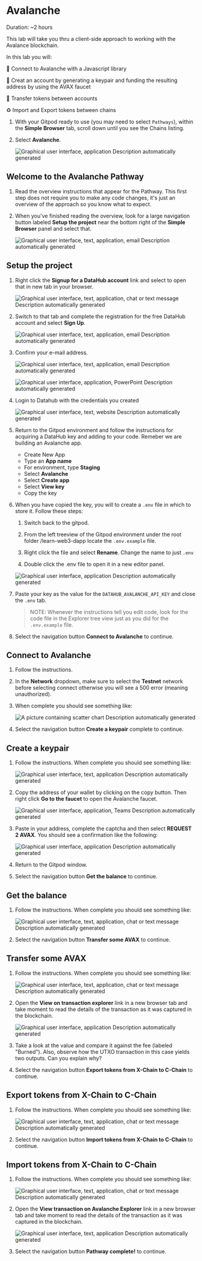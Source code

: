 # Avalanche

Duration: ~2 hours

This lab will take you thru a client-side approach to working with the Avalance blockchain.

In this lab you will:

🔌 Connect to Avalanche with a Javascript library

🏦 Creat an account by generating a keypair and funding the resulting address by using the AVAX faucet

💸 Transfer tokens between accounts

♻️ Import and Export tokens between chains

1. With your Gitpod ready to use (you may need to select `Pathways`), within the **Simple Browser** tab, scroll down until you see the Chains listing.

2. Select **Avalanche**.

    ![Graphical user interface, application Description automatically generated](./images/media/image9.png)

## Welcome to the Avalanche Pathway

1. Read the overview instructions that appear for the Pathway. This first step does not require you to make any code changes, it's just an overview of the approach so you know what to expect.

2. When you've finished reading the overview, look for a large navigation button labeled **Setup the project** near the bottom right of the **Simple Browser** panel and select that.

    ![Graphical user interface, text, application, email Description automatically generated](./images/media/image31.png)

## Setup the project

1. Right click the **Signup for a DataHub account** link and select to open that in new tab in your browser.

    ![Graphical user interface, text, application, chat or text message Description automatically generated](./images/media/image11.png)

2. Switch to that tab and complete the registration for the free DataHub account and select **Sign Up**.

    ![Graphical user interface, text, application, email Description automatically generated](./images/media/image12.png)

3. Confirm your e-mail address.

    ![Graphical user interface, text, application, email Description automatically generated](./images/media/image13.png)

    ![Graphical user interface, application, PowerPoint Description automatically generated](./images/media/image14.png)

4. Login to Datahub with the credentials you created

    ![Graphical user interface, text, website Description automatically generated](./images/media/image15.png)

5. Return to the Gitpod environment and follow the instructions for acquiring a DataHub key and adding to your code. Remeber we are building an Avalanche app.

    - Create New App
    - Type an **App name**
    - For environment, type **Staging**
    - Select **Avalanche**
    - Select **Create app**
    - Select **View key**
    - Copy the key

6. When you have copied the key, you will to create a `.env` file in which to store it. Follow these steps:

   1. Switch back to the gitpod.

   2. From the left treeview of the Gitpod environment under the root folder /learn-web3-dapp locate the `.env.example` file.

   3. Right click the file and select **Rename**. Change the name to just `.env`

   4. Double click the .env file to open it in a new editor panel.

    ![Graphical user interface, application Description automatically generated](./images/media/image16.png)

7. Paste your key as the value for the `DATAHUB_AVALANCHE_API_KEY` and close the `.env` tab.

    > NOTE: Whenever the instructions tell you edit code, look for the code file in the Explorer tree view just as you did for the `.env.example` file.

8. Select the navigation button **Connect to Avalanche** to continue.

## Connect to Avalanche

1. Follow the instructions.

2. In the **Network** dropdown, make sure to select the **Testnet** network before selecting connect otherwise you will see a 500 error (meaning unauthorized).

3. When complete you should see something like:

    ![A picture containing scatter chart Description automatically generated](./images/media/image32.png)

4. Select the navigation button **Create a keypair** complete to continue.

## Create a keypair

1. Follow the instructions. When complete you should see something like:

    ![Graphical user interface, text, application Description automatically generated](./images/media/image33.png)

2. Copy the address of your wallet by clicking on the copy button. Then right click **Go to the faucet** to open the Avalanche faucet.

    ![Graphical user interface, application, Teams Description automatically generated](./images/media/image34.png)

3. Paste in your address, complete the captcha and then select **REQUEST 2 AVAX**. You should see a confirmation like the following:

    ![Graphical user interface, application Description automatically generated](./images/media/image35.png)

4. Return to the Gitpod window.

5. Select the navigation button **Get the balance** to continue.

## Get the balance

1. Follow the instructions. When complete you should see something like:

    ![Graphical user interface, text, application, chat or text message Description automatically generated](./images/media/image36.png)

2. Select the navigation button **Transfer some AVAX** to continue.

## Transfer some AVAX

1. Follow the instructions. When complete you should see something like:

    ![Graphical user interface, text, application, chat or text message Description automatically generated](./images/media/image37.png)

2. Open the **View on transaction explorer** link in a new browser tab and take moment to read the details of the transaction as it was captured in the blockchain.

    ![Graphical user interface, application Description automatically generated](./images/media/image38.png)

3. Take a look at the value and compare it against the fee (labeled "Burned"). Also, observe how the UTXO transaction in this case yields
two outputs. Can you explain why?

4. Select the navigation button **Export tokens from X-Chain to C-Chain** to continue.

## Export tokens from X-Chain to C-Chain

1. Follow the instructions. When complete you should see something like:

    ![Graphical user interface, text, application, chat or text message Description automatically generated](./images/media/image39.png)

2. Select the navigation button **Import tokens from X-Chain to C-Chain** to continue.

## Import tokens from X-Chain to C-Chain

1. Follow the instructions. When complete you should see something like:

    ![Graphical user interface, text, application, chat or text message Description automatically generated](./images/media/image40.png)

2. Open the **View transaction on Avalanche Explorer** link in a new browser tab and take moment to read the details of the transaction as it was captured in the blockchain.

    ![Graphical user interface, text, application Description automatically generated](./images/media/image41.png)

3. Select the navigation button **Pathway complete!** to continue.
